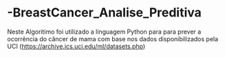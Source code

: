 # -BreastCancer_Analise_Preditiva
Neste Algoritimo foi utilizado a linguagem Python para para prever a ocorrência do câncer de mama
com base nos dados disponibilizados pela UCI (https://archive.ics.uci.edu/ml/datasets.php)
